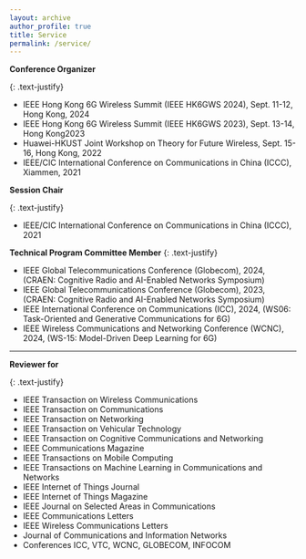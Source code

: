 ```yaml
---
layout: archive
author_profile: true
title: Service
permalink: /service/
---
```


**Conference Organizer**

{: .text-justify}
* IEEE Hong Kong 6G Wireless Summit (IEEE HK6GWS 2024), Sept. 11-12, Hong Kong, 2024
* IEEE Hong Kong 6G Wireless Summit (IEEE HK6GWS 2023), Sept. 13-14, Hong Kong2023
* Huawei-HKUST Joint Workshop on Theory for Future Wireless, Sept. 15-16, Hong Kong, 2022
* IEEE/CIC International Conference on Communications in China (ICCC), Xiammen, 2021

**Session Chair**

{: .text-justify}
* IEEE/CIC International Conference on Communications in China (ICCC), 2021

**Technical Program Committee Member**
{: .text-justify}
* IEEE Global Telecommunications Conference (Globecom), 2024, (CRAEN: Cognitive Radio and AI-Enabled Networks Symposium)
* IEEE Global Telecommunications Conference (Globecom), 2023, (CRAEN: Cognitive Radio and AI-Enabled Networks Symposium)
* IEEE International Conference on Communications (ICC), 2024, (WS06: Task-Oriented and Generative Communications for 6G)
* IEEE Wireless Communications and Networking Conference (WCNC), 2024, (WS-15: Model-Driven Deep Learning for 6G)

---
**Reviewer for**

{: .text-justify}
* IEEE Transaction on Wireless Communications
* IEEE Transaction on Communications
* IEEE Transaction on Networking
* IEEE Transaction on Vehicular Technology 
* IEEE Transaction on Cognitive Communications and Networking 
* IEEE Communications Magazine  
* IEEE Transactions on Mobile Computing 
* IEEE Transactions on Machine Learning in Communications and Networks
* IEEE Internet of Things Journal
* IEEE Internet of Things Magazine
* IEEE Journal on Selected Areas in Communications  
* IEEE Communications Letters 
* IEEE Wireless Communications Letters 
* Journal of Communications and Information Networks
* Conferences ICC, VTC, WCNC, GLOBECOM, INFOCOM
